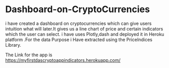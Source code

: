 # Dashboard-on-CryptoCurrencies
i have created a dashboard on cryptocurrencies which can give users intuition  what will later.It gives us a line chart of price and certain indicators which the user can select. i have uses Plotly,dash and deployed it in Heroku platform .For the data Purpose i Have extracted using the PriceIndices Library.


The Link for the app is https://myfirstdascryptoappindicators.herokuapp.com/
